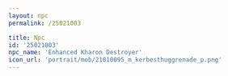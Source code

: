 ```yaml
---
layout: npc
permalink: /25021003

title: Npc
id: '25021003'
npc_name: 'Enhanced Kharon Destroyer'
icon_url: 'portrait/mob/21010095_m_kerbesthuggrenade_p.png'
---
```

